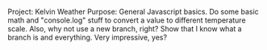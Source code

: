 Project: Kelvin Weather
Purpose: General Javascript basics. Do some basic math and "console.log" stuff to convert a value to different temperature scale. Also, why not use a new branch, right? Show that I know what a branch is and everything. Very impressive, yes?